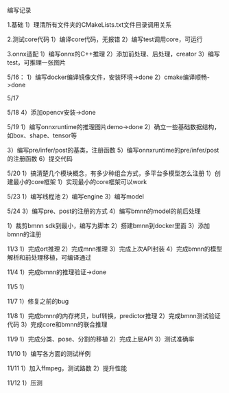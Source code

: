 编写记录

1.基础
1）理清所有文件夹的CMakeLists.txt文件目录调用关系

2.测试core代码
1）编译core代码，无报错
2）编写test调用core，可运行


3.onnx适配
1）编写onnx的C++推理
2）添加前处理、后处理，creator
3）编写test，可推理一张图片


5/16：
1）编写docker编译镜像文件，安装环境->done
2）cmake编译顺畅->done


5/17


5/18
4）添加opencv安装->done

5/19
1）编写onnxruntime的推理图片demo->done
2）确立一些基础数据结构，如box、shape、tensor等


3）编写pre/infer/post的基类，注册函数
5）编写onnxruntime的pre/infer/post的注册函数
6）提交代码


5/20
1）搞清楚几个模块概念，有多少种组合方式，多平台多模型怎么注册
1）创建最小的core框架
1）实现最小的core框架可以work

5/23
1）编写线程池
2）编写engine
3）编写model

5/24
3）编写pre、post的注册的方式
4）编写bmnn的model的前后处理

1）裁剪bmnn sdk到最小，编写为脚本
2）搭建bmnn到docker里面
3）添加bmnn的注册


11/3
1）完成ort推理
2）完成mnn推理
3）完成上次API封装
4）完成bmnn的模型解析和前处理移植，可编译通过


11/4
1）完成bmnn的推理验证->done

11/5
1）


11/7
1）修复之前的bug

11/8
1）完成bmnn的内存拷贝，buf转换，predictor推理
2）完成bmnn测试验证代码
3）完成core和bmnn的联合推理



11/9
1）完成分类、pose、分割的移植
2）完成上层API
3）测试准确率

11/10
1）编写各方面的测试样例

11/11 
1）加入ffmpeg，测试路数
2）提升性能

11/12
1）压测